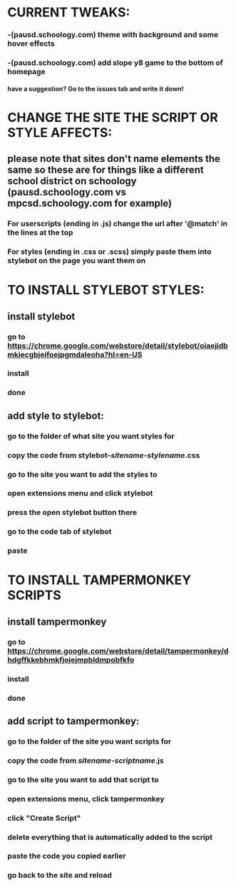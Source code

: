 # CURRENT TWEAKS:

### -(pausd.schoology.com) theme with background and some hover effects <br>
### -(pausd.schoology.com) add slope y8 game to the bottom of homepage
#### have a suggestion? Go to the issues tab and write it down!

# CHANGE THE SITE THE SCRIPT OR STYLE AFFECTS:

## please note that sites don't name elements the same so these are for things like a different school district on schoology (pausd.schoology.com vs mpcsd.schoology.com for example)

### For userscripts (ending in .js) change the url after '@match' in the lines at the top <br>
### For styles (ending in .css or .scss) simply paste them into stylebot on the page you want them on




# TO INSTALL STYLEBOT STYLES:

## install stylebot
### go to https://chrome.google.com/webstore/detail/stylebot/oiaejidbmkiecgbjeifoejpgmdaleoha?hl=en-US<br>
### install <br>
### done

## add style to stylebot:
### go to the folder of what site you want styles for <br>
### copy the code from stylebot-*sitename*-*stylename*.css <br>
### go to the site you want to add the styles to <br>
### open extensions menu and click stylebot <br>
### press the open stylebot button there <br>
### go to the code tab of stylebot <br>
### paste <br>

# TO INSTALL TAMPERMONKEY SCRIPTS
## install tampermonkey <br>
### go to https://chrome.google.com/webstore/detail/tampermonkey/dhdgffkkebhmkfjojejmpbldmpobfkfo <br>
### install <br>
### done <br>

## add script to tampermonkey: <br>
### go to the folder of the site you want scripts for <br>
### copy the code from *sitename*-*scriptname*.js <br>
### go to the site you want to add that script to <br>
### open extensions menu, click tampermonkey <br>
### click "Create Script" <br>
### delete everything that is automatically added to the script <br>
### paste the code you copied earlier <br>
### go back to the site and reload
